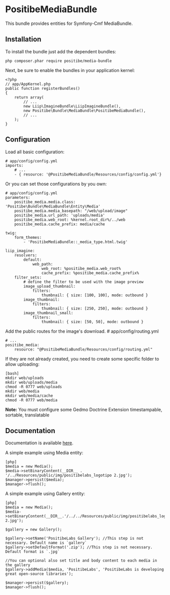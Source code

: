 PositibeMediaBundle
===================

This bundle provides entities for Symfony-Cmf MediaBundle.

Installation
------------

To install the bundle just add the dependent bundles:

    php composer.phar require positibe/media-bundle

Next, be sure to enable the bundles in your application kernel:

    <?php
    // app/AppKernel.php
    public function registerBundles()
    {
        return array(
            // ...
            new Liip\ImagineBundle\LiipImagineBundle(),
            new Positibe\Bundle\MediaBundle\PositibeMediaBundle(),
            // ...
        );
    }

Configuration
-------------

Load all basic configuration:

    # app/config/config.yml
    imports:
        # ...
        - { resource: '@PositibeMediaBundle/Resources/config/config.yml'}

Or you can set those configurations by you own:

    # app/config/config.yml
    parameters:
        positibe_media.media.class: 'Positibe\Bundle\MediaBundle\Entity\Media'
        positibe_media.media_basepath: "/web/upload/image"
        positibe_media.url_path: 'uploads/media'
        positibe_media.web_root: %kernel.root_dir%/../web
        positibe_media.cache_prefix: media/cache

    twig:
        form_themes:
            - 'PositibeMediaBundle::_media_type.html.twig'

    liip_imagine:
        resolvers:
            default:
                web_path:
                    web_root: %positibe_media.web_root%
                    cache_prefix: %positibe_media.cache_prefix%
        filter_sets:
            # define the filter to be used with the image preview
            image_upload_thumbnail:
                filters:
                    thumbnail: { size: [100, 100], mode: outbound }
            image_thumbnail:
                filters:
                    thumbnail: { size: [250, 250], mode: outbound }
            image_thumbnail_small:
                filters:
                    thumbnail: { size: [50, 50], mode: outbound }

Add the public routes for the image's download.
    # app/config/routing.yml

    # ...
    positibe_media:
        resource: "@PositibeMediaBundle/Resources/config/routing.yml"

If they are not already created, you need to create some specific folder to allow uploading:

    [bash]
    mkdir web/uploads
    mkdir web/uploads/media
    chmod -R 0777 web/uploads
    mkdir web/media
    mkdir web/media/cache
    chmod -R 0777 web/media

**Note:** You must configure some Gedmo Doctrine Extension timestampable, sortable, translatable

Documentation
-------------

Documentation is available [here](Resources/doc/index.rst).

A simple example using Media entity:

    [php]
    $media = new Media();
    $media->setBinaryContent(__DIR__ . '/../Resources/public/img/positibelabs_logotipo 2.jpg');
    $manager->persist($media);
    $manager->flush();

A simple example using Gallery entity:

    [php]
    $media = new Media();
    $media->setBinaryContent(__DIR__.'/../../Resources/public/img/positibelabs_logotipo 2.jpg');

    $gallery = new Gallery();

    $gallery->setName('PositibeLabs Gallery'); //This step is not necessary. Default name is `gallery`
    $gallery->setDefaultFormat('.zip'); //This step is not necessary. Default format is `.jpg`

    //You can optional also set title and body content to each media in the gallery
    $gallery->addMedia($media, 'PositibeLabs', 'PositibeLabs is developing great open-source libraries');

    $manager->persist($gallery);
    $manager->flush();

